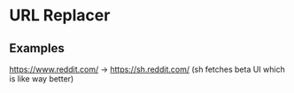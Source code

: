 # URL Replacer

## Examples

https://www.reddit.com/ -> https://sh.reddit.com/ (sh fetches beta UI which is like way better)
